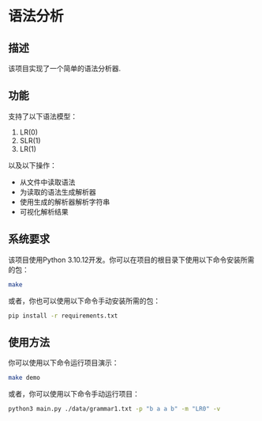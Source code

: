 # 语法分析

## 描述

该项目实现了一个简单的语法分析器.

## 功能

支持了以下语法模型：

1. LR(0)
2. SLR(1)
3. LR(1)

以及以下操作：

- 从文件中读取语法
- 为读取的语法生成解析器
- 使用生成的解析器解析字符串
- 可视化解析结果

## 系统要求

该项目使用Python 3.10.12开发。你可以在项目的根目录下使用以下命令安装所需的包：

```bash
make 
```

或者，你也可以使用以下命令手动安装所需的包：

```bash
pip install -r requirements.txt
```

## 使用方法

你可以使用以下命令运行项目演示：

```bash
make demo
```

或者，你可以使用以下命令手动运行项目：

```bash
python3 main.py ./data/grammar1.txt -p "b a a b" -m "LR0" -v
```
